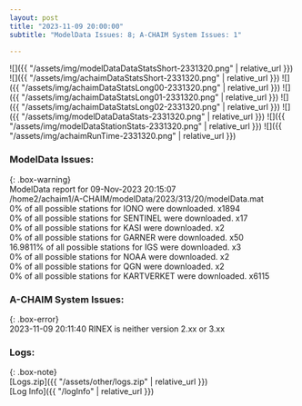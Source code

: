 ```yaml
---
layout: post
title: "2023-11-09 20:00:00"
subtitle: "ModelData Issues: 8; A-CHAIM System Issues: 1"

---
```


![]({{ "/assets/img/modelDataDataStatsShort-2331320.png" | relative_url }})
![]({{ "/assets/img/achaimDataStatsShort-2331320.png" | relative_url }})
![]({{ "/assets/img/achaimDataStatsLong00-2331320.png" | relative_url }})
![]({{ "/assets/img/achaimDataStatsLong01-2331320.png" | relative_url }})
![]({{ "/assets/img/achaimDataStatsLong02-2331320.png" | relative_url }})
![]({{ "/assets/img/modelDataDataStats-2331320.png" | relative_url }})
![]({{ "/assets/img/modelDataStationStats-2331320.png" | relative_url }})
![]({{ "/assets/img/achaimRunTime-2331320.png" | relative_url }})


### ModelData Issues:  
  
{: .box-warning}  
 ModelData report for 09-Nov-2023 20:15:07   
 /home2/achaim1/A-CHAIM/modelData/2023/313/20/modelData.mat   
 0% of all possible stations for IONO were downloaded. x1894   
 0% of all possible stations for SENTINEL were downloaded. x17   
 0% of all possible stations for KASI were downloaded. x2   
 0% of all possible stations for GARNER were downloaded. x50   
 16.9811% of all possible stations for IGS were downloaded. x3   
 0% of all possible stations for NOAA were downloaded. x2   
 0% of all possible stations for QGN were downloaded. x2   
 0% of all possible stations for KARTVERKET were downloaded. x6115   
  
### A-CHAIM System Issues:  
  
{: .box-error}  
2023-11-09 20:11:40 RINEX is neither version 2.xx or 3.xx  

### Logs:  
  
{: .box-note}  
[Logs.zip]({{ "/assets/other/logs.zip" | relative_url }})  
[Log Info]({{ "/logInfo" | relative_url }})  
